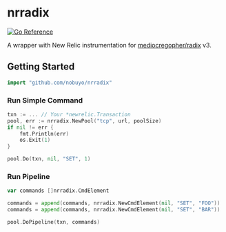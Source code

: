 # nrradix
[![Go Reference](https://pkg.go.dev/badge/github.com/nobuyo/nrradix.svg)](https://pkg.go.dev/github.com/nobuyo/nrradix)

A wrapper with New Relic instrumentation for [mediocregopher/radix](https://github.com/mediocregopher/radix) v3.


## Getting Started

```go
import "github.com/nobuyo/nrradix"
```


### Run Simple Command

```go
txn := ... // Your *newrelic.Transaction
pool, err := nrradix.NewPool("tcp", url, poolSize)
if nil != err {
    fmt.Println(err)
    os.Exit(1)
}

pool.Do(txn, nil, "SET", 1)
```

### Run Pipeline

```go
var commands []nrradix.CmdElement

commands = append(commands, nrradix.NewCmdElement(nil, "SET", "FOO"))
commands = append(commands, nrradix.NewCmdElement(nil, "SET", "BAR"))

pool.DoPipeline(txn, commands)
```

